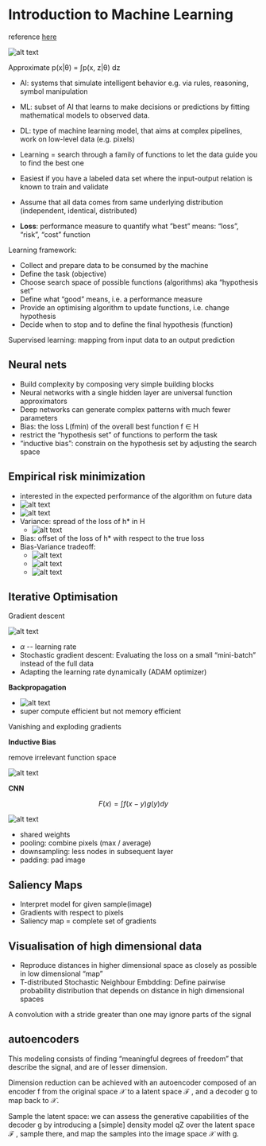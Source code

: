 # Introduction to Machine Learning

reference [here](UnderstandingDeepLearning_08_28_24_C.pdf)

![alt text](image-8.png)

 Approximate p(x|θ) = ∫p(x, z|θ) dz

- AI: systems that simulate intelligent behavior e.g. via rules,
reasoning, symbol manipulation
- ML: subset of AI that learns to make decisions or predictions
by fitting mathematical models to observed data.
- DL: type of machine learning model, that aims at complex
pipelines, work on low-level data (e.g. pixels)

- Learning = search through a family of functions to let the data guide you to find the best one
- Easiest if you have a labeled data set where the input-output relation is known to train and validate
- Assume that all data comes from same underlying distribution (independent, identical, distributed)
- **Loss**: performance measure to quantify what ”best” means: “loss”, “risk”, “cost” function

Learning framework:

- Collect and prepare data to be consumed by the machine
- Define the task (objective)
- Choose search space of possible functions (algorithms) aka “hypothesis set”
- Define what “good” means, i.e. a performance measure
- Provide an optimising algorithm to update functions, i.e. change hypothesis
- Decide when to stop and to define the final hypothesis (function)

Supervised learning: mapping from input data to an output prediction

## Neural nets

- Build complexity by composing very simple building blocks
- Neural networks with a single hidden layer are universal function approximators
- Deep networks can generate complex patterns with much fewer parameters
- Bias: the loss L(fmin) of the overall best function f ∈ H
- restrict the “hypothesis set” of functions to perform the task
- “inductive bias”: constrain on the hypothesis set by adjusting the search space

## Empirical risk minimization

- interested in the expected performance of the algorithm on future data
- ![alt text](image-9.png)
- ![alt text](image-10.png)
- Variance: spread of the loss of h* in H
  - ![alt text](image-11.png)
- Bias: offset of the loss of h* with respect to the true loss
- Bias-Variance tradeoff:
  - ![alt text](image-12.png)
  - ![alt text](image-16.png)
  - ![alt text](image-14.png)

## Iterative Optimisation

Gradient descent

![alt text](image-15.png)

- $\alpha$ -- learning rate
- Stochastic gradient descent: Evaluating the loss on a small “mini-batch” instead of the full data
- Adapting the learning rate dynamically (ADAM optimizer)

**Backpropagation**

- ![alt text](image-17.png)
- super compute efficient but not memory efficient

Vanishing and exploding gradients


**Inductive Bias**

remove irrelevant function space

![alt text](image-21.png)

**CNN**

$$F(x) = \int f(x - y) g(y) dy$$

![alt text](image-22.png)

- shared weights
- pooling: combine pixels (max / average)
- downsampling: less nodes in subsequent layer
- padding: pad image

## Saliency Maps

- Interpret model for given sample(image)
- Gradients with respect to pixels
- Saliency map = complete set of gradients

## Visualisation of high dimensional data

- Reproduce distances in higher dimensional space as closely as possible in low dimensional “map”
- T-distributed Stochastic Neighbour Embdding: Define pairwise probability distribution that depends on distance in high dimensional spaces

A convolution with a stride greater than one may ignore parts of the
signal

## autoencoders

This modeling consists of finding “meaningful degrees of freedom” that describe the signal, and are of lesser dimension.

Dimension reduction can be achieved with an autoencoder composed of an
encoder f from the original space 𝒳  to a latent space ℱ , and a decoder g to
map back to 𝒳.

Sample the latent space: we can assess the generative capabilities of the decoder g by introducing a [simple] density model qZ over the latent space ℱ , sample there, and map the samples into the image space 𝒳 with g.